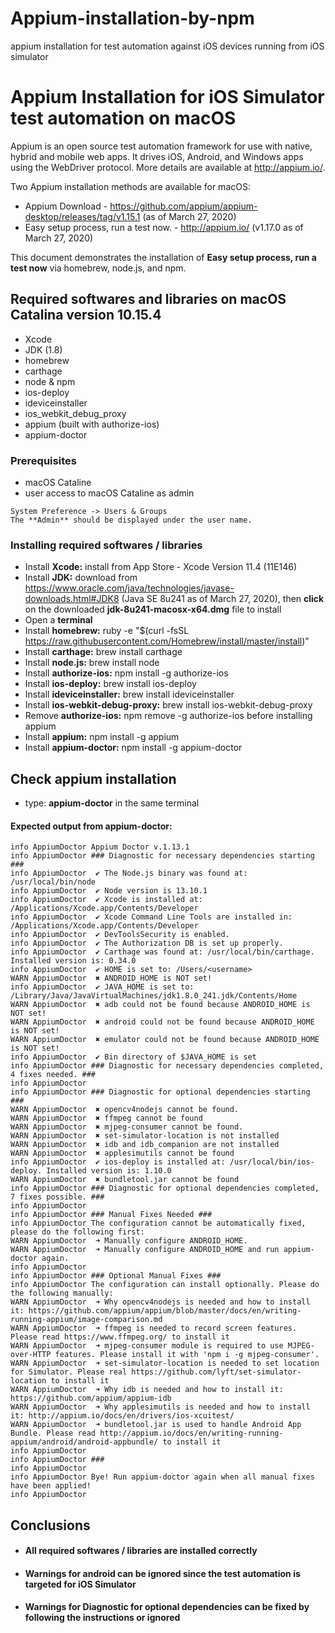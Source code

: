# Appium-installation-by-npm
appium installation for test automation against iOS devices running from iOS simulator

# Appium Installation for iOS Simulator test automation on macOS

Appium is an open source test automation framework for use with native, hybrid and mobile web apps.
It drives iOS, Android, and Windows apps using the WebDriver protocol. More details are available at http://appium.io/.

Two Appium installation methods are available for macOS:
* Appium Download - https://github.com/appium/appium-desktop/releases/tag/v1.15.1 (as of March 27, 2020)
* Easy setup process, run a test now. - http://appium.io/ (v1.17.0 as of March 27, 2020)

This document demonstrates the installation of **Easy setup process, run a test now** via homebrew, node.js, and npm.

## Required softwares and libraries on macOS Catalina version 10.15.4
* Xcode
* JDK (1.8)
* homebrew
* carthage
* node & npm
* ios-deploy
* ideviceinstaller
* ios_webkit_debug_proxy
* appium (built with authorize-ios)
* appium-doctor

### Prerequisites

* macOS Cataline 
* user access to macOS Cataline as admin
```
System Preference -> Users & Groups
The **Admin** should be displayed under the user name.
```

### Installing required softwares / libraries

* Install **Xcode:** install from App Store - Xcode Version 11.4 (11E146)
* Install **JDK:** download from https://www.oracle.com/java/technologies/javase-downloads.html#JDK8 (Java SE 8u241 as of March 27, 2020), then **click** on the downloaded **jdk-8u241-macosx-x64.dmg** file to install
* Open a **terminal** 
* Install **homebrew:** ruby -e "$(curl -fsSL https://raw.githubusercontent.com/Homebrew/install/master/install)"
* Install **carthage:** brew install carthage
* Install **node.js:** brew install node
* Install **authorize-ios:** npm install -g authorize-ios
* Install **ios-deploy:** brew install ios-deploy
* Install **ideviceinstaller:** brew install ideviceinstaller
* Install **ios-webkit-debug-proxy:** brew install ios-webkit-debug-proxy
* Remove **authorize-ios:** npm remove -g authorize-ios before installing appium
* Install **appium:** npm install -g appium
* Install **appium-doctor:** npm install -g appium-doctor

## Check appium installation
* type: **appium-doctor** in the same terminal
#### Expected output from appium-doctor: ####
```
info AppiumDoctor Appium Doctor v.1.13.1
info AppiumDoctor ### Diagnostic for necessary dependencies starting ###
info AppiumDoctor  ✔ The Node.js binary was found at: /usr/local/bin/node
info AppiumDoctor  ✔ Node version is 13.10.1
info AppiumDoctor  ✔ Xcode is installed at: /Applications/Xcode.app/Contents/Developer
info AppiumDoctor  ✔ Xcode Command Line Tools are installed in: /Applications/Xcode.app/Contents/Developer
info AppiumDoctor  ✔ DevToolsSecurity is enabled.
info AppiumDoctor  ✔ The Authorization DB is set up properly.
info AppiumDoctor  ✔ Carthage was found at: /usr/local/bin/carthage. Installed version is: 0.34.0
info AppiumDoctor  ✔ HOME is set to: /Users/<username>
WARN AppiumDoctor  ✖ ANDROID_HOME is NOT set!
info AppiumDoctor  ✔ JAVA_HOME is set to: /Library/Java/JavaVirtualMachines/jdk1.8.0_241.jdk/Contents/Home
WARN AppiumDoctor  ✖ adb could not be found because ANDROID_HOME is NOT set!
WARN AppiumDoctor  ✖ android could not be found because ANDROID_HOME is NOT set!
WARN AppiumDoctor  ✖ emulator could not be found because ANDROID_HOME is NOT set!
info AppiumDoctor  ✔ Bin directory of $JAVA_HOME is set
info AppiumDoctor ### Diagnostic for necessary dependencies completed, 4 fixes needed. ###
info AppiumDoctor 
info AppiumDoctor ### Diagnostic for optional dependencies starting ###
WARN AppiumDoctor  ✖ opencv4nodejs cannot be found.
WARN AppiumDoctor  ✖ ffmpeg cannot be found
WARN AppiumDoctor  ✖ mjpeg-consumer cannot be found.
WARN AppiumDoctor  ✖ set-simulator-location is not installed
WARN AppiumDoctor  ✖ idb and idb_companion are not installed
WARN AppiumDoctor  ✖ applesimutils cannot be found
info AppiumDoctor  ✔ ios-deploy is installed at: /usr/local/bin/ios-deploy. Installed version is: 1.10.0
WARN AppiumDoctor  ✖ bundletool.jar cannot be found
info AppiumDoctor ### Diagnostic for optional dependencies completed, 7 fixes possible. ###
info AppiumDoctor 
info AppiumDoctor ### Manual Fixes Needed ###
info AppiumDoctor The configuration cannot be automatically fixed, please do the following first:
WARN AppiumDoctor  ➜ Manually configure ANDROID_HOME.
WARN AppiumDoctor  ➜ Manually configure ANDROID_HOME and run appium-doctor again.
info AppiumDoctor 
info AppiumDoctor ### Optional Manual Fixes ###
info AppiumDoctor The configuration can install optionally. Please do the following manually:
WARN AppiumDoctor  ➜ Why opencv4nodejs is needed and how to install it: https://github.com/appium/appium/blob/master/docs/en/writing-running-appium/image-comparison.md
WARN AppiumDoctor  ➜ ffmpeg is needed to record screen features. Please read https://www.ffmpeg.org/ to install it
WARN AppiumDoctor  ➜ mjpeg-consumer module is required to use MJPEG-over-HTTP features. Please install it with 'npm i -g mjpeg-consumer'.
WARN AppiumDoctor  ➜ set-simulator-location is needed to set location for Simulator. Please real https://github.com/lyft/set-simulator-location to install it
WARN AppiumDoctor  ➜ Why idb is needed and how to install it: https://github.com/appium/appium-idb
WARN AppiumDoctor  ➜ Why applesimutils is needed and how to install it: http://appium.io/docs/en/drivers/ios-xcuitest/
WARN AppiumDoctor  ➜ bundletool.jar is used to handle Android App Bundle. Please read http://appium.io/docs/en/writing-running-appium/android/android-appbundle/ to install it
info AppiumDoctor 
info AppiumDoctor ###
info AppiumDoctor
info AppiumDoctor Bye! Run appium-doctor again when all manual fixes have been applied!
info AppiumDoctor
```

## Conclusions
* #### All required softwares / libraries are installed correctly ####
* #### Warnings for android can be ignored since the test automation is targeted for iOS Simulator ####
* #### Warnings for Diagnostic for optional dependencies can be fixed by following the instructions or ignored ####


